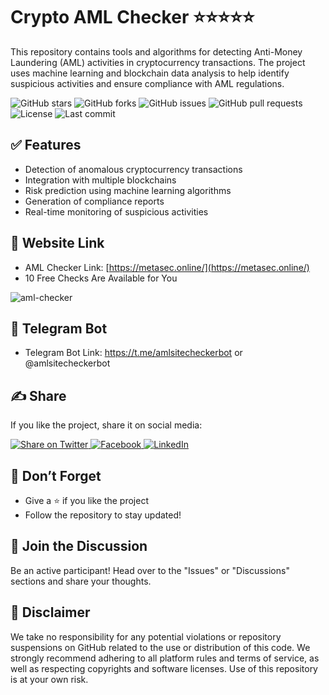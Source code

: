 # Crypto AML Checker ⭐⭐⭐⭐⭐
This repository contains tools and algorithms for detecting Anti-Money Laundering (AML) activities in cryptocurrency transactions. The project uses machine learning and blockchain data analysis to help identify suspicious activities and ensure compliance with AML regulations.

![GitHub stars](https://img.shields.io/github/stars/AMLChecker/crypto-aml-check?style=flat-square) ![GitHub forks](https://img.shields.io/github/forks/AMLChecker/crypto-aml-check?style=flat)
![GitHub issues](https://img.shields.io/github/issues/AMLChecker/crypto-aml-check) ![GitHub pull requests](https://img.shields.io/github/issues-pr/AMLChecker/crypto-aml-check)
![License](https://img.shields.io/github/license/AMLChecker/crypto-aml-check) ![Last commit](https://img.shields.io/github/last-commit/AMLChecker/crypto-aml-check)

## ✅ Features
- Detection of anomalous cryptocurrency transactions
- Integration with multiple blockchains
- Risk prediction using machine learning algorithms
- Generation of compliance reports
- Real-time monitoring of suspicious activities

## 🔗 Website Link
- AML Checker Link: [https://metasec.online/](https://metasec.online/)
- 10 Free Checks Are Available for You
  
![aml-checker](https://github.com/user-attachments/assets/d20d26f4-722e-4552-a491-d7cbf136589d)

## 🤖 Telegram Bot
- Telegram Bot Link: https://t.me/amlsitecheckerbot or @amlsitecheckerbot

## ✍ Share
If you like the project, share it on social media:

<a href="https://twitter.com/intent/tweet?url=https://github.com/AMLChecker/crypto-aml-check&text=Check out this awesome repository AML Crypto Checker on GitHub!" target="_blank">
    <img src="https://img.shields.io/twitter/url?url=https%3A%2F%2Fgithub.com%2FAMLChecker" alt="Share on Twitter" />
</a>
<a href="https://www.facebook.com/sharer/sharer.php?u=https://github.com/AMLChecker/crypto-aml-check" target="_blank">
    <img src="https://img.shields.io/badge/Share_on-Facebook-blue" alt="Facebook" />
</a>
<a href="https://www.linkedin.com/shareArticle?mini=true&url=https://github.com/AMLChecker/crypto-aml-check&title=AMLChecker&summary=Check out this awesome repository AML Crypto Checker on GitHub!" target="_blank">
    <img src="https://img.shields.io/badge/Share_on-LinkedIn-blue" alt="LinkedIn" />
</a>

## 📌 Don’t Forget
- Give a ⭐️ if you like the project
- Follow the repository to stay updated!

## 🤝 Join the Discussion
Be an active participant! Head over to the "Issues" or "Discussions" sections and share your thoughts.

## 🔔 Disclaimer
We take no responsibility for any potential violations or repository suspensions on GitHub related to the use or distribution of this code. We strongly recommend adhering to all platform rules and terms of service, as well as respecting copyrights and software licenses. Use of this repository is at your own risk.
